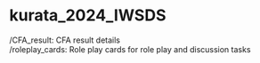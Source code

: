 # kurata_2024_IWSDS
/CFA_result: CFA result details  
/roleplay_cards: Role play cards for role play and discussion tasks
